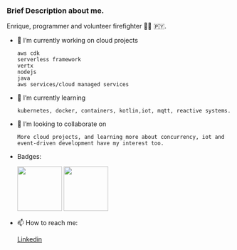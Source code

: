 ### Brief Description about me.

  Enrique, programmer and volunteer firefighter 👨‍🚒 🇵🇾.
  
- 🔭 I’m currently working on cloud projects
    
      aws cdk
      serverless framework
      vertx
      nodejs
      java
      aws services/cloud managed services
      
- 🌱 I’m currently learning 

      kubernetes, docker, containers, kotlin,iot, mqtt, reactive systems.
   
- 👯 I’m looking to collaborate on

      More cloud projects, and learning more about concurrency, iot and event-driven development have my interest too.

- Badges:

  <span href="https://www.credly.com/earner/earned/badge/80cc7752-3bef-41b0-90c9-a79ad19bde9a">
  <img src="https://images.credly.com/size/340x340/images/598f6ac6-2dbd-4394-8ae4-943b2f4c43ea/AWS-Developer-Associate-2020.png" width="100">
  </span>
  <span href="https://www.credly.com/earner/earned/badge/80cc7752-3bef-41b0-90c9-a79ad19bde9a">
  <img src="https://images.credly.com/size/340x340/images/4bc21d8b-4afe-4fbd-9a90-a9de8bf7b240/AWS-SolArchitect-Associate-2020.png" width="100">
  </span>
  
- 📫 How to reach me:  
    
     [Linkedin](https://www.linkedin.com/in/kiquetal)
